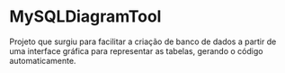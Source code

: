 # MySQLDiagramTool
Projeto que surgiu para facilitar a criação de banco de dados a partir de uma interface gráfica para representar as tabelas, gerando o código automaticamente.
